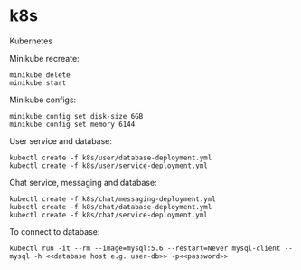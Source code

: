 # k8s
Kubernetes

Minikube recreate:
```
minikube delete
minikube start

```

Minikube configs:
```
minikube config set disk-size 6GB
minikube config set memory 6144
```

User service and database:
```
kubectl create -f k8s/user/database-deployment.yml
kubectl create -f k8s/user/service-deployment.yml
```

Chat service, messaging and database:
```
kubectl create -f k8s/chat/messaging-deployment.yml
kubectl create -f k8s/chat/database-deployment.yml
kubectl create -f k8s/chat/service-deployment.yml
```

To connect to database:
```
kubectl run -it --rm --image=mysql:5.6 --restart=Never mysql-client -- mysql -h <<database host e.g. user-db>> -p<<password>>
```
